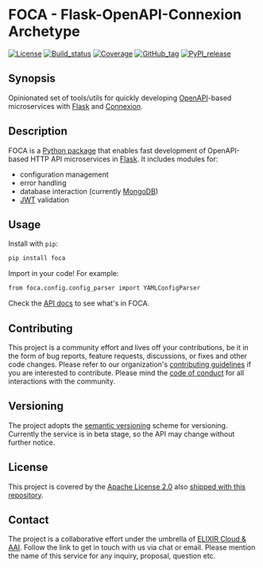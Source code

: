 # FOCA - Flask-OpenAPI-Connexion Archetype

[![License][badge-license]][badge-url-license]
[![Build_status][badge-build-status]][badge-url-build-status]
[![Coverage][badge-coverage]][badge-url-coverage]
[![GitHub_tag][badge-github-tag]][badge-url-github-tag]
[![PyPI_release][badge-pypi]][badge-url-pypi]

## Synopsis

Opinionated set of tools/utils for quickly developing
[OpenAPI][res-open-api]-based microservices with [Flask][res-flask] and
[Connexion][res-connexion].

## Description

FOCA is a [Python package][res-foca] that enables fast development of
OpenAPI-based HTTP API microservices in [Flask][res-flask]. It includes modules
for:

* configuration management
* error handling
* database interaction (currently [MongoDB][res-mongo-db])
* [JWT][res-jwt] validation

## Usage

Install with `pip`:

```bash
pip install foca
```

Import in your code! For example:

```bash
from foca.config.config_parser import YAMLConfigParser
```

Check the [API docs][docs-api] to see what's in FOCA.

## Contributing

This project is a community effort and lives off your contributions, be it in
the form of bug reports, feature requests, discussions, or fixes and other code
changes. Please refer to our organization's [contributing
guidelines][res-elixir-cloud-contributing] if you are interested to contribute.
Please mind the [code of conduct][res-elixir-cloud-coc] for all interactions
with the community.

## Versioning

The project adopts the [semantic versioning][res-semver] scheme for versioning.
Currently the service is in beta stage, so the API may change without further
notice.

## License

This project is covered by the [Apache License 2.0][license-apache] also
[shipped with this repository][license].

## Contact

The project is a collaborative effort under the umbrella of [ELIXIR Cloud &
AAI][org-elixir-cloud]. Follow the link to get in touch with us via chat or
email. Please mention the name of this service for any inquiry, proposal,
question etc.

[badge-build-status]:<https://travis-ci.com/elixir-cloud-aai/foca.svg?branch=dev>
[badge-coverage]:<https://img.shields.io/coveralls/github/elixir-cloud-aai/foca>
[badge-github-tag]:<https://img.shields.io/github/v/tag/elixir-cloud-aai/foca?color=C39BD3>
[badge-license]:<https://img.shields.io/badge/license-Apache%202.0-blue.svg>
[badge-pypi]:<https://img.shields.io/pypi/v/foca.svg?style=flat&color=C39BD3>
[badge-url-build-status]:<https://travis-ci.com/elixir-cloud-aai/foca>
[badge-url-coverage]:<https://coveralls.io/github/elixir-cloud-aai/foca>
[badge-url-github-tag]:<https://github.com/elixir-cloud-aai/foca/releases>
[badge-url-license]:<http://www.apache.org/licenses/LICENSE-2.0>
[badge-url-pypi]:<https://pypi.python.org/pypi/foca>
[docs-api]: <https://foca.readthedocs.io/en/latest/>
[license]: LICENSE
[license-apache]: <https://www.apache.org/licenses/LICENSE-2.0>
[org-elixir-cloud]: <https://github.com/elixir-cloud-aai/elixir-cloud-aai>
[res-elixir-cloud-coc]: <https://github.com/elixir-cloud-aai/elixir-cloud-aai/blob/dev/CODE_OF_CONDUCT.md>
[res-elixir-cloud-contributing]: <https://github.com/elixir-cloud-aai/elixir-cloud-aai/blob/dev/CONTRIBUTING.md>
[res-connexion]: <https://github.com/zalando/connexion>
[res-flask]: <http://flask.pocoo.org/>
[res-foca]: <https://pypi.org/project/foca/>
[res-jwt]: <https://jwt.io>
[res-mongo-db]: <https://www.mongodb.com/>
[res-open-api]: <https://www.openapis.org/>
[res-semver]: <https://semver.org/>
